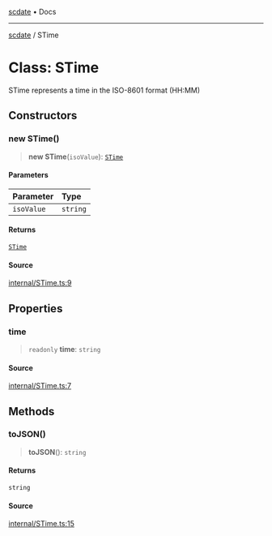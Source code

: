 [scdate](../README.md) • Docs

---

[scdate](../README.md) / STime

# Class: STime

STime represents a time in the ISO-8601 format (HH:MM)

## Constructors

### new STime()

> **new STime**(`isoValue`): [`STime`](STime.md)

#### Parameters

| Parameter  | Type     |
| :--------- | :------- |
| `isoValue` | `string` |

#### Returns

[`STime`](STime.md)

#### Source

[internal/STime.ts:9](https://github.com/ericvera/scdate/blob/26a0ee551696abb8d0e853bcc8b83fccd84ac8ae/src/internal/STime.ts#L9)

## Properties

### time

> `readonly` **time**: `string`

#### Source

[internal/STime.ts:7](https://github.com/ericvera/scdate/blob/26a0ee551696abb8d0e853bcc8b83fccd84ac8ae/src/internal/STime.ts#L7)

## Methods

### toJSON()

> **toJSON**(): `string`

#### Returns

`string`

#### Source

[internal/STime.ts:15](https://github.com/ericvera/scdate/blob/26a0ee551696abb8d0e853bcc8b83fccd84ac8ae/src/internal/STime.ts#L15)
